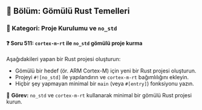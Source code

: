 ## 📘 Bölüm: Gömülü Rust Temelleri  
### 🔹 Kategori: Proje Kurulumu ve `no_std`  
#### ❓ Soru 511: `cortex-m-rt` ile `no_std` gömülü proje kurma

Aşağıdakileri yapan bir Rust projesi oluşturun:

- Gömülü bir hedef (ör. ARM Cortex-M) için yeni bir Rust projesi oluşturun.
- Projeyi `#![no_std]` ile yapılandırın ve `cortex-m-rt` bağımlılığını ekleyin.
- Hiçbir şey yapmayan minimal bir `main` (veya `#[entry]`) fonksiyonu yazın.

🔧 **Görev:** `no_std` ve `cortex-m-rt` kullanarak minimal bir gömülü Rust projesi kurun.
